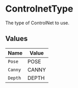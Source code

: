 # ControlnetType

The type of ControlNet to use.


## Values

| Name    | Value   |
| ------- | ------- |
| `Pose`  | POSE    |
| `Canny` | CANNY   |
| `Depth` | DEPTH   |